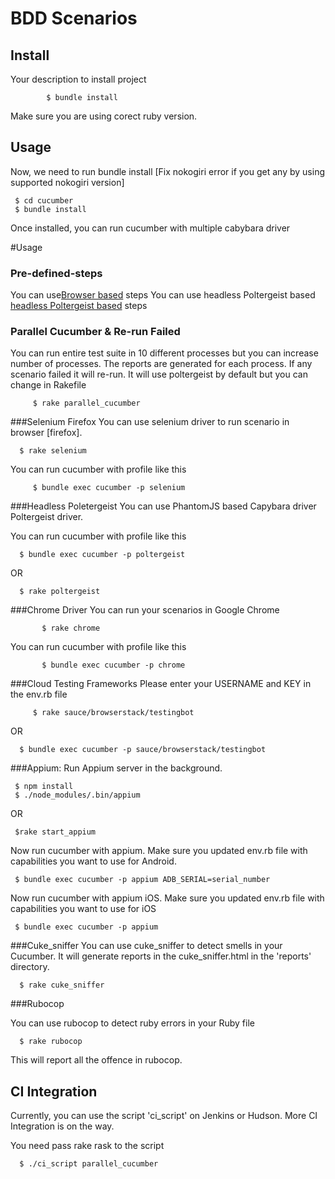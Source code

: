 BDD Scenarios
========================

## Install

Your description to install project

            $ bundle install
 Make sure you are using corect ruby version.

## Usage
Now, we need to run bundle install [Fix nokogiri error if you get any by using supported nokogiri version]

     $ cd cucumber
     $ bundle install

Once installed, you can run cucumber with multiple cabybara driver

#Usage
### Pre-defined-steps
You can use[Browser based](https://github.com/Shashikant86/bddfire/blob/master/pre-defined-steps/capybara_steps.md) steps
You can use headless Poltergeist based [headless Poltergeist based](https://github.com/Shashikant86/bddfire/blob/master/pre-defined-steps/headless_steps.md) steps

### Parallel Cucumber & Re-run Failed
You can run entire test suite in 10 different processes but you can increase number of processes. The reports are generated for each process. If any scenario failed it will re-run. It will use poltergeist by default but you can change in Rakefile

         $ rake parallel_cucumber

###Selenium Firefox
You can use selenium driver to run scenario in browser [firefox].

      $ rake selenium

You can run cucumber with profile like this

         $ bundle exec cucumber -p selenium

###Headless Poletergeist
You can use PhantomJS based Capybara driver Poltergeist driver.


You can run cucumber with profile like this

      $ bundle exec cucumber -p poltergeist

OR

      $ rake poltergeist

###Chrome Driver
You can run your scenarios in Google Chrome

           $ rake chrome
You can run cucumber with profile like this

           $ bundle exec cucumber -p chrome


###Cloud Testing Frameworks
 Please enter your USERNAME and KEY in the env.rb file

         $ rake sauce/browserstack/testingbot
  OR

      $ bundle exec cucumber -p sauce/browserstack/testingbot

###Appium:
Run Appium server in the background.

     $ npm install
     $ ./node_modules/.bin/appium
OR

     $rake start_appium

 Now run cucumber with appium. Make sure you updated env.rb file with capabilities you want to use for Android.

     $ bundle exec cucumber -p appium ADB_SERIAL=serial_number

 Now run cucumber with appium iOS. Make sure you updated env.rb file with capabilities you want to use for iOS

     $ bundle exec cucumber -p appium

###Cuke_sniffer
You can use cuke_sniffer to detect smells in your Cucumber. It will generate reports in the cuke_sniffer.html in the 'reports' directory.

      $ rake cuke_sniffer

###Rubocop

You can use rubocop to detect ruby errors in your Ruby file

      $ rake rubocop
This will report all the offence in rubocop.

## CI Integration

Currently, you can use the script 'ci_script' on Jenkins or Hudson. More CI Integration is on the way.

You need pass rake rask to the script

      $ ./ci_script parallel_cucumber
